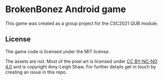 # BrokenBonez Android game

This game was created as a group project for the CSC2021 QUB module.

## License

The game code is licensed under the MIT license.

The assets are not. Most of the pixel art is licensed under
[CC BY-NC-ND 4.0](https://creativecommons.org/licenses/by-nc-nd/4.0/) and
is copyright Amy-Leigh Shaw. For further details get in touch by creating
an issue in this repo.
